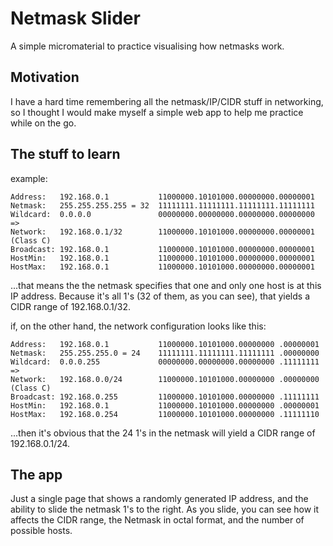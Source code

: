 # Netmask Slider

A simple micromaterial to practice visualising how netmasks work.

## Motivation

I have a hard time remembering all the netmask/IP/CIDR stuff in networking, so I
thought I would make myself a simple web app to help me practice while on the go.

## The stuff to learn

example:

```
Address:   192.168.0.1           11000000.10101000.00000000.00000001
Netmask:   255.255.255.255 = 32  11111111.11111111.11111111.11111111
Wildcard:  0.0.0.0               00000000.00000000.00000000.00000000
=>
Network:   192.168.0.1/32        11000000.10101000.00000000.00000001  (Class C)
Broadcast: 192.168.0.1           11000000.10101000.00000000.00000001
HostMin:   192.168.0.1           11000000.10101000.00000000.00000001
HostMax:   192.168.0.1           11000000.10101000.00000000.00000001
```


...that means the the netmask specifies that one and only one host is at this IP
address. Because it's all 1's (32 of them, as you can see), that yields a CIDR range
of 192.168.0.1/32.

if, on the other hand, the network configuration looks like this:

```
Address:   192.168.0.1           11000000.10101000.00000000 .00000001
Netmask:   255.255.255.0 = 24    11111111.11111111.11111111 .00000000
Wildcard:  0.0.0.255             00000000.00000000.00000000 .11111111
=>
Network:   192.168.0.0/24        11000000.10101000.00000000 .00000000 (Class C)
Broadcast: 192.168.0.255         11000000.10101000.00000000 .11111111
HostMin:   192.168.0.1           11000000.10101000.00000000 .00000001
HostMax:   192.168.0.254         11000000.10101000.00000000 .11111110
```

...then it's obvious that the 24 1's in the netmask will yield a CIDR range of
192.168.0.1/24.


## The app

Just a single page that shows a randomly generated IP address, and the ability to
slide the netmask 1's to the right. As you slide, you can see how it affects the
CIDR range, the Netmask in octal format, and the number of possible hosts.
